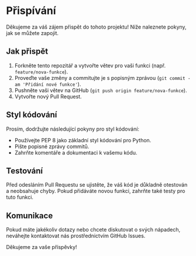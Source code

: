 # Přispívání

Děkujeme za váš zájem přispět do tohoto projektu! Níže naleznete pokyny, jak se můžete zapojit.

## Jak přispět

1. Forkněte tento repozitář a vytvořte větev pro vaši funkci (např. `feature/nova-funkce`).
2. Proveďte vaše změny a commitujte je s popisným zprávou (`git commit -am 'Přidání nové funkce'`).
3. Pushněte vaši větev na GitHub (`git push origin feature/nova-funkce`).
4. Vytvořte nový Pull Request.

## Styl kódování

Prosím, dodržujte následující pokyny pro styl kódování:

- Používejte PEP 8 jako základní styl kódování pro Python.
- Pište popisné zprávy commitů.
- Zahrňte komentáře a dokumentaci k vašemu kódu.

## Testování

Před odesláním Pull Requestu se ujistěte, že váš kód je důkladně otestován a neobsahuje chyby. Pokud přidáváte novou funkci, zahrňte také testy pro tuto funkci.

## Komunikace

Pokud máte jakékoliv dotazy nebo chcete diskutovat o svých nápadech, neváhejte kontaktovat nás prostřednictvím GitHub Issues.

Děkujeme za vaše příspěvky!
